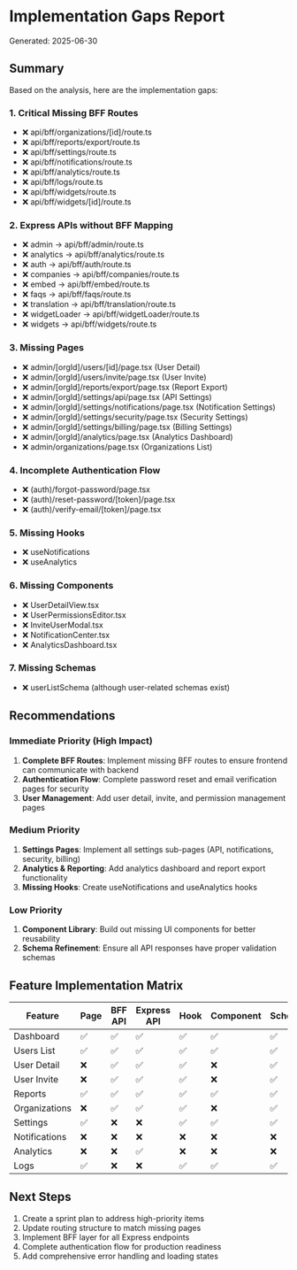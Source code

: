 # Implementation Gaps Report
Generated: 2025-06-30

## Summary
Based on the analysis, here are the implementation gaps:

### 1. Critical Missing BFF Routes
- ❌ api/bff/organizations/[id]/route.ts
- ❌ api/bff/reports/export/route.ts
- ❌ api/bff/settings/route.ts
- ❌ api/bff/notifications/route.ts
- ❌ api/bff/analytics/route.ts
- ❌ api/bff/logs/route.ts
- ❌ api/bff/widgets/route.ts
- ❌ api/bff/widgets/[id]/route.ts

### 2. Express APIs without BFF Mapping
- ❌ admin -> api/bff/admin/route.ts
- ❌ analytics -> api/bff/analytics/route.ts
- ❌ auth -> api/bff/auth/route.ts
- ❌ companies -> api/bff/companies/route.ts
- ❌ embed -> api/bff/embed/route.ts
- ❌ faqs -> api/bff/faqs/route.ts
- ❌ translation -> api/bff/translation/route.ts
- ❌ widgetLoader -> api/bff/widgetLoader/route.ts
- ❌ widgets -> api/bff/widgets/route.ts

### 3. Missing Pages
- ❌ admin/[orgId]/users/[id]/page.tsx (User Detail)
- ❌ admin/[orgId]/users/invite/page.tsx (User Invite)
- ❌ admin/[orgId]/reports/export/page.tsx (Report Export)
- ❌ admin/[orgId]/settings/api/page.tsx (API Settings)
- ❌ admin/[orgId]/settings/notifications/page.tsx (Notification Settings)
- ❌ admin/[orgId]/settings/security/page.tsx (Security Settings)
- ❌ admin/[orgId]/settings/billing/page.tsx (Billing Settings)
- ❌ admin/[orgId]/analytics/page.tsx (Analytics Dashboard)
- ❌ admin/organizations/page.tsx (Organizations List)

### 4. Incomplete Authentication Flow
- ❌ (auth)/forgot-password/page.tsx
- ❌ (auth)/reset-password/[token]/page.tsx
- ❌ (auth)/verify-email/[token]/page.tsx

### 5. Missing Hooks
- ❌ useNotifications
- ❌ useAnalytics

### 6. Missing Components
- ❌ UserDetailView.tsx
- ❌ UserPermissionsEditor.tsx
- ❌ InviteUserModal.tsx
- ❌ NotificationCenter.tsx
- ❌ AnalyticsDashboard.tsx

### 7. Missing Schemas
- ❌ userListSchema (although user-related schemas exist)

## Recommendations

### Immediate Priority (High Impact)
1. **Complete BFF Routes**: Implement missing BFF routes to ensure frontend can communicate with backend
2. **Authentication Flow**: Complete password reset and email verification pages for security
3. **User Management**: Add user detail, invite, and permission management pages

### Medium Priority
1. **Settings Pages**: Implement all settings sub-pages (API, notifications, security, billing)
2. **Analytics & Reporting**: Add analytics dashboard and report export functionality
3. **Missing Hooks**: Create useNotifications and useAnalytics hooks

### Low Priority
1. **Component Library**: Build out missing UI components for better reusability
2. **Schema Refinement**: Ensure all API responses have proper validation schemas

## Feature Implementation Matrix

| Feature | Page | BFF API | Express API | Hook | Component | Schema |
|---------|------|---------|-------------|------|-----------|---------|
| Dashboard | ✅ | ✅ | ✅ | ✅ | ✅ | ✅ |
| Users List | ✅ | ✅ | ✅ | ✅ | ✅ | ✅ |
| User Detail | ❌ | ✅ | ✅ | ✅ | ❌ | ✅ |
| User Invite | ❌ | ✅ | ✅ | ✅ | ❌ | ✅ |
| Reports | ✅ | ✅ | ✅ | ✅ | ✅ | ✅ |
| Organizations | ❌ | ✅ | ✅ | ✅ | ❌ | ✅ |
| Settings | ✅ | ❌ | ❌ | ✅ | ✅ | ✅ |
| Notifications | ❌ | ❌ | ❌ | ❌ | ❌ | ❌ |
| Analytics | ❌ | ❌ | ✅ | ❌ | ❌ | ❌ |
| Logs | ✅ | ❌ | ❌ | ✅ | ✅ | ✅ |

## Next Steps
1. Create a sprint plan to address high-priority items
2. Update routing structure to match missing pages
3. Implement BFF layer for all Express endpoints
4. Complete authentication flow for production readiness
5. Add comprehensive error handling and loading states
